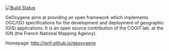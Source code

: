 [![Build Status](https://travis-ci.org/IGNF/geoxygene.svg?branch=master)](https://travis-ci.org/IGNF/geoxygene)

GeOxygene aims at providing an open framework which implements OGC/ISO specifications for the development and deployment of geographic (GIS) applications. It is an open source contribution of the COGIT lab. at the IGN (the French National Mapping Agency).

Homepage: http://ignf.github.io/geoxygene
